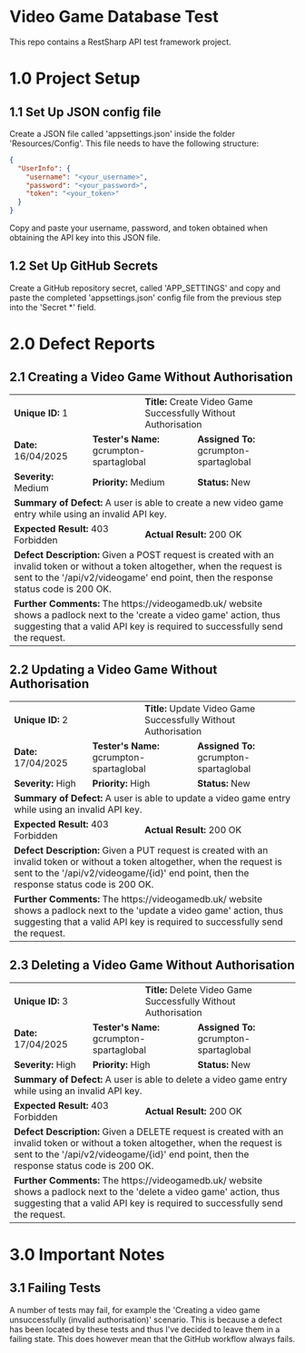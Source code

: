 # Video Game Database Test
This repo contains a RestSharp API test framework project.

# 1.0 Project Setup
## 1.1 Set Up JSON config file
Create a JSON file called 'appsettings.json' inside the folder 'Resources/Config'. This file needs to have the following structure:
```json
{
  "UserInfo": {
    "username": "<your_username>",
    "password": "<your_password>",
    "token": "<your_token>"
  }
}
```
Copy and paste your username, password, and token obtained when obtaining the API key into this JSON file.

## 1.2 Set Up GitHub Secrets
Create a GitHub repository secret, called 'APP_SETTINGS' and copy and paste the completed 'appsettings.json' config file from the previous step into the 'Secret *' field.

# 2.0 Defect Reports
## 2.1 Creating a Video Game Without Authorisation
<table>
    <tbody>
        <tr>
            <td colspan=3><b>Unique ID:</b> 1</td>
            <td colspan=3><b>Title:</b> Create Video Game Successfully Without Authorisation</td>
        </tr>
        <tr>
            <td colspan=2><b>Date:</b> 16/04/2025</td>
            <td colspan=2><b>Tester's Name:</b> gcrumpton-spartaglobal</td>
            <td colspan=2><b>Assigned To:</b> gcrumpton-spartaglobal</td>
        </tr>
        <tr>
            <td colspan=2><b>Severity:</b> Medium</td>
            <td colspan=2><b>Priority:</b> Medium</td>
            <td colspan=2><b>Status:</b> New</td>
        </tr>
        <tr>
            <td colspan=6><b>Summary of Defect:</b> A user is able to create a new video game entry while using an invalid API key.</td>
        </tr>
        <tr>
            <td colspan=3><b>Expected Result:</b> 403 Forbidden</td>
            <td colspan=3><b>Actual Result:</b> 200 OK</td>
        </tr>
        <tr>
            <td colspan=6>
              <b>Defect Description:</b> Given a POST request is created with an invalid token or without a token altogether,
              when the request is sent to the '/api/v2/videogame' end point, then the response status code is 200 OK.
            </td>
        </tr>
        <td colspan=6><b>Further Comments:</b> The https://videogamedb.uk/ website shows a padlock next to the 'create a video game' action, thus suggesting that a valid API key is required to successfully send the request.</td>
    </tbody>
</table>

## 2.2 Updating a Video Game Without Authorisation
<table>
    <tbody>
        <tr>
            <td colspan=3><b>Unique ID:</b> 2</td>
            <td colspan=3><b>Title:</b> Update Video Game Successfully Without Authorisation</td>
        </tr>
        <tr>
            <td colspan=2><b>Date:</b> 17/04/2025</td>
            <td colspan=2><b>Tester's Name:</b> gcrumpton-spartaglobal</td>
            <td colspan=2><b>Assigned To:</b> gcrumpton-spartaglobal</td>
        </tr>
        <tr>
            <td colspan=2><b>Severity:</b> High</td>
            <td colspan=2><b>Priority:</b> High</td>
            <td colspan=2><b>Status:</b> New</td>
        </tr>
        <tr>
            <td colspan=6><b>Summary of Defect:</b> A user is able to update a video game entry while using an invalid API key.</td>
        </tr>
        <tr>
            <td colspan=3><b>Expected Result:</b> 403 Forbidden</td>
            <td colspan=3><b>Actual Result:</b> 200 OK</td>
        </tr>
        <tr>
            <td colspan=6>
              <b>Defect Description:</b> Given a PUT request is created with an invalid token or without a token altogether,
              when the request is sent to the '/api/v2/videogame/{id}' end point, then the response status code is 200 OK.
            </td>
        </tr>
        <td colspan=6><b>Further Comments:</b> The https://videogamedb.uk/ website shows a padlock next to the 'update a video game' action, thus suggesting that a valid API key is required to successfully send the request.</td>
    </tbody>
</table>

## 2.3 Deleting a Video Game Without Authorisation
<table>
    <tbody>
        <tr>
            <td colspan=3><b>Unique ID:</b> 3</td>
            <td colspan=3><b>Title:</b> Delete Video Game Successfully Without Authorisation</td>
        </tr>
        <tr>
            <td colspan=2><b>Date:</b> 17/04/2025</td>
            <td colspan=2><b>Tester's Name:</b> gcrumpton-spartaglobal</td>
            <td colspan=2><b>Assigned To:</b> gcrumpton-spartaglobal</td>
        </tr>
        <tr>
            <td colspan=2><b>Severity:</b> High</td>
            <td colspan=2><b>Priority:</b> High</td>
            <td colspan=2><b>Status:</b> New</td>
        </tr>
        <tr>
            <td colspan=6><b>Summary of Defect:</b> A user is able to delete a video game entry while using an invalid API key.</td>
        </tr>
        <tr>
            <td colspan=3><b>Expected Result:</b> 403 Forbidden</td>
            <td colspan=3><b>Actual Result:</b> 200 OK</td>
        </tr>
        <tr>
            <td colspan=6>
              <b>Defect Description:</b> Given a DELETE request is created with an invalid token or without a token altogether,
              when the request is sent to the '/api/v2/videogame/{id}' end point, then the response status code is 200 OK.
            </td>
        </tr>
        <td colspan=6><b>Further Comments:</b> The https://videogamedb.uk/ website shows a padlock next to the 'delete a video game' action, thus suggesting that a valid API key is required to successfully send the request.</td>
    </tbody>
</table>

# 3.0 Important Notes
## 3.1 Failing Tests
A number of tests may fail, for example the 'Creating a video game unsuccessfully (invalid authorisation)' scenario. This is because a defect has been located by these tests and thus I've decided to leave them in a failing state. This does however mean that the GitHub workflow always fails.
